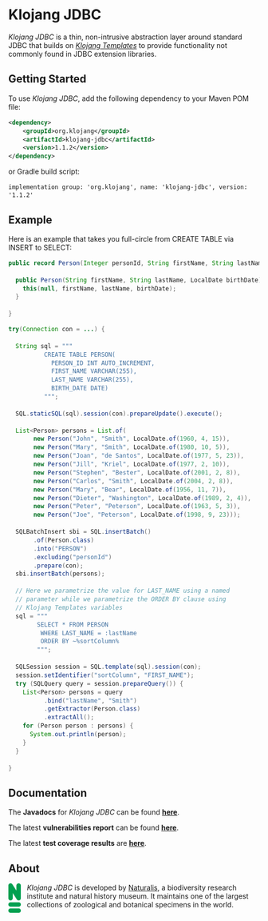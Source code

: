 # Klojang JDBC

<i>Klojang JDBC</i> is a thin, non-intrusive abstraction layer around standard JDBC that
builds on <i>[Klojang Templates](https://github.com/klojang4j/klojang-templates)</i> to
provide functionality not commonly found in JDBC extension libraries.

## Getting Started

To use _Klojang JDBC_, add the following dependency to your Maven POM file:

```xml
<dependency>
    <groupId>org.klojang</groupId>
    <artifactId>klojang-jdbc</artifactId>
    <version>1.1.2</version>
</dependency>
```

or Gradle build script:

```
implementation group: 'org.klojang', name: 'klojang-jdbc', version: '1.1.2'
```

## Example

Here is an example that takes you full-circle from CREATE TABLE via INSERT to SELECT:

```java
public record Person(Integer personId, String firstName, String lastName, LocalDate birthDate) {
  
  public Person(String firstName, String lastName, LocalDate birthDate) {
    this(null, firstName, lastName, birthDate);
  }
     
}
```

```java
try(Connection con = ...) {

  String sql = """
          CREATE TABLE PERSON(
            PERSON_ID INT AUTO_INCREMENT, 
            FIRST_NAME VARCHAR(255),
            LAST_NAME VARCHAR(255),
            BIRTH_DATE DATE)
          """;

  SQL.staticSQL(sql).session(con).prepareUpdate().execute();
   
  List<Person> persons = List.of(
       new Person("John", "Smith", LocalDate.of(1960, 4, 15)),
       new Person("Mary", "Smith", LocalDate.of(1980, 10, 5)),
       new Person("Joan", "de Santos", LocalDate.of(1977, 5, 23)),
       new Person("Jill", "Kriel", LocalDate.of(1977, 2, 10)),
       new Person("Stephen", "Bester", LocalDate.of(2001, 2, 8)),
       new Person("Carlos", "Smith", LocalDate.of(2004, 2, 8)),
       new Person("Mary", "Bear", LocalDate.of(1956, 11, 7)),
       new Person("Dieter", "Washington", LocalDate.of(1989, 2, 4)),
       new Person("Peter", "Peterson", LocalDate.of(1963, 5, 3)),
       new Person("Joe", "Peterson", LocalDate.of(1998, 9, 23)));
   
  SQLBatchInsert sbi = SQL.insertBatch()
       .of(Person.class)
       .into("PERSON")
       .excluding("personId")
       .prepare(con);
  sbi.insertBatch(persons);

  // Here we parametrize the value for LAST_NAME using a named 
  // parameter while we parametrize the ORDER BY clause using 
  // Klojang Templates variables
  sql = """
        SELECT * FROM PERSON
         WHERE LAST_NAME = :lastName
         ORDER BY ~%sortColumn%
        """;
   
  SQLSession session = SQL.template(sql).session(con);
  session.setIdentifier("sortColumn", "FIRST_NAME");
  try (SQLQuery query = session.prepareQuery()) {
    List<Person> persons = query
          .bind("lastName", "Smith")
          .getExtractor(Person.class)
          .extractAll();
    for (Person person : persons) {
      System.out.println(person);
    }
  }

}
```

## Documentation

The **Javadocs** for <i>Klojang JDBC</i> can be
found **[here](https://klojang4j.github.io/klojang-jdbc/api)**.

The latest <b>vulnerabilities report</b> can be found
**[here](https://klojang4j.github.io/klojang-jdbc/vulnerabilities/dependency-check-report.html)**.

The latest **test coverage results**
are **[here](https://klojang4j.github.io/klojang-jdbc/coverage)**.

## About

<img src="docs/logo-groen.png" style="float:left;width:5%;padding:0 12px 12px 0"/>

<i>Klojang JDBC</i> is developed by [Naturalis](https://www.naturalis.nl/en), a
biodiversity research institute and natural history museum. It maintains one
of the largest collections of zoological and botanical specimens in the world.
